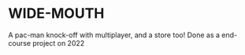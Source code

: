 # WIDE-MOUTH
 A pac-man knock-off with multiplayer, and a store too! Done as a end-course project on 2022
